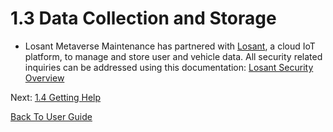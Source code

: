 # 1.3 Data Collection and Storage

- Losant
Metaverse Maintenance has partnered with [Losant](https://www.losant.com/), a cloud IoT platform, to manage and store user and vehicle data. All security related inquiries can be addressed using this documentation: [Losant Security Overview](https://docs.losant.com/references/security/)





Next: [1.4 Getting Help](https://github.com/rlogsdon7/Metaverse-Maintenance/blob/main/UserDocs/gettinghelp.md)

[Back To User Guide](https://github.com/rlogsdon7/Metaverse-Maintenance/blob/main/UserDocs.md)
